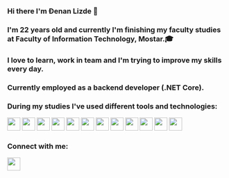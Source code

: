 ### Hi there I'm Đenan Lizde 👋

### I'm 22 years old and currently I'm finishing my faculty studies at Faculty of Information Technology, Mostar.🎓
### I love to learn, work in team and I'm trying to improve my skills every day.

### Currently employed as a backend developer (.NET Core).

### During my studies I've used different tools and technologies:

<p>
  <a><img src="https://iconape.com/wp-content/files/sh/51404/svg/c--4.svg" height="30px" width:"30px"/></a>
  <a><img src="https://upload.wikimedia.org/wikipedia/commons/thumb/e/ee/.NET_Core_Logo.svg/768px-.NET_Core_Logo.svg.png" height="30px" width:"30px"/></a>  
  <a><img src="https://cdn.iconscout.com/icon/free/png-512/xamarin-282427.png" height="30px" width:"30px"/></a>  
  <a><img src="https://user-images.githubusercontent.com/42747200/46140125-da084900-c26d-11e8-8ea7-c45ae6306309.png" height="30px" width:"30px"/></a>  
  <a><img src="https://cdn.iconscout.com/icon/free/png-256/html5-10-569380.png" height="30px" width:"30px"/></a>
  <a><img src="https://www.kindpng.com/picc/m/464-4640184_css3-png-download-css-icon-transparent-png.png" height="30px" width:"30px"/></a>
  <a><img src="https://cdn.icon-icons.com/icons2/2108/PNG/512/javascript_icon_130900.png" height="30px" width:"30px"/></a>
  <a><img src="https://upload.wikimedia.org/wikipedia/commons/thumb/4/47/React.svg/1200px-React.svg.png" height="30px" width:"30px"/></a>
  <a><img src="https://img.icons8.com/color/452/microsoft-sql-server.png" height="30px" width:"30px"/></a>
  <a><img src="https://icon-library.com/images/postgres-icon/postgres-icon-7.jpg" height="30px" width:"30px"/></a>
  <a><img src="https://miro.medium.com/max/400/0*iA9H2aIpVfOIspdf.png" height="30px" width:"30px"/></a>
  <a><img src="https://upload.wikimedia.org/wikipedia/commons/thumb/3/3f/Git_icon.svg/1024px-Git_icon.svg.png" height="30px" width:"30px"/></a>
</p>

### Connect with me: 

<p>
  <a href="https://www.linkedin.com/in/djenan-lizde"><img src="https://icon-library.com/images/linkedin-icon-no-background/linkedin-icon-no-background-8.jpg" height="30px" width:"30px"/></a>
</p>
